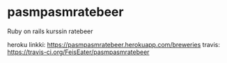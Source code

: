 # pasmpasmratebeer
Ruby on rails kurssin ratebeer

heroku linkki: https://pasmpasmratebeer.herokuapp.com/breweries
travis: https://travis-ci.org/FeisEater/pasmpasmratebeer
